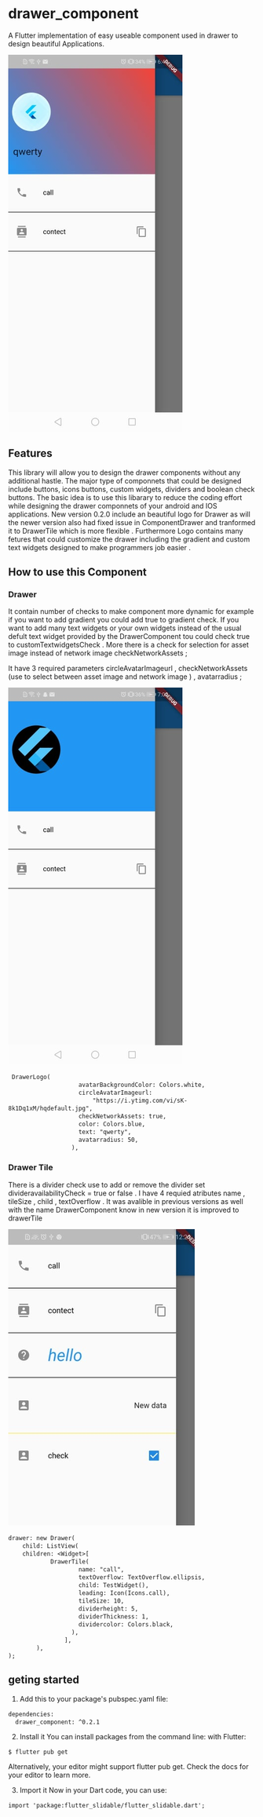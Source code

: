 # drawer_component

A Flutter implementation of easy useable component used in drawer to design beautiful Applications.

![Drawer Component](DisplayImageLogo.jpg)

## Features

This library will allow you to design the drawer components without any additional hastle. The major type of componnets that could be designed include buttons, icons buttons, custom widgets, dividers and boolean check buttons. The basic idea is to use this libarary to reduce the coding effort while designing the drawer componnets of your android and IOS applications. New version 0.2.0 include an beautiful logo for Drawer as will the newer version also had fixed issue in ComponentDrawer and tranformed it to DrawerTile which is more flexible . Furthermore Logo contains many fetures that could customize the drawer including the gradient and custom text widgets designed to make programmers job easier .

## How to use this Component

### Drawer

It contain number of checks to make component more dynamic for example if you want to add gradient you could add true to gradient check. If you want to add many text widgets or your own widgets instead of the usual defult text widget provided by the DrawerComponent tou could check true to customTextwidgetsCheck . More there is a check for selection for asset image instead of network image checkNetworkAssets ;

It have 3 required parameters circleAvatarImageurl , checkNetworkAssets (use to select between asset image and network image ) , avatarradius ;

![Drawer Component](DisplayImage2.jpg)

```
 DrawerLogo(
                    avatarBackgroundColor: Colors.white,
                    circleAvatarImageurl:
                        "https://i.ytimg.com/vi/sK-8k1Dq1xM/hqdefault.jpg",
                    checkNetworkAssets: true,
                    color: Colors.blue,
                    text: "qwerty",
                    avatarradius: 50,
                  ),
```

### Drawer Tile

There is a divider check use to add or remove the divider set divideravailabilityCheck = true or false .
I have 4 requied atributes name , tileSize , child , textOverflow . It was avalible in previous versions as well with the name DrawerComponent know in new version it is improved to drawerTile

![Drawer Component](DisplayImage.jpg)

```
drawer: new Drawer(
    child: ListView(
    children: <Widget>[
            DrawerTile(
                    name: "call",
                    textOverflow: TextOverflow.ellipsis,
                    child: TestWidget(),
                    leading: Icon(Icons.call),
                    tileSize: 10,
                    dividerheight: 5,
                    dividerThickness: 1,
                    dividercolor: Colors.black,
                  ),
                ],
        ),
);

```

## geting started

1. Add this to your package's pubspec.yaml file:

```
dependencies:
  drawer_component: ^0.2.1

```

2. Install it
   You can install packages from the command line:
   with Flutter:

```
$ flutter pub get

```

Alternatively, your editor might support flutter pub get. Check the docs for your editor to learn more.

3. Import it
   Now in your Dart code, you can use:

```
import 'package:flutter_slidable/flutter_slidable.dart';
```
